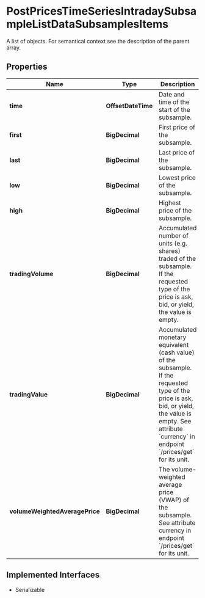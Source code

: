 

# PostPricesTimeSeriesIntradaySubsampleListDataSubsamplesItems

A list of objects. For semantical context see the description of the parent array.

## Properties

Name | Type | Description | Notes
------------ | ------------- | ------------- | -------------
**time** | **OffsetDateTime** | Date and time of the start of the subsample. |  [optional]
**first** | **BigDecimal** | First price of the subsample. |  [optional]
**last** | **BigDecimal** | Last price of the subsample. |  [optional]
**low** | **BigDecimal** | Lowest price of the subsample. |  [optional]
**high** | **BigDecimal** | Highest price of the subsample. |  [optional]
**tradingVolume** | **BigDecimal** | Accumulated number of units (e.g. shares) traded of the subsample. If the requested type of the price is ask, bid, or yield, the value is empty. |  [optional]
**tradingValue** | **BigDecimal** | Accumulated monetary equivalent (cash value) of the subsample. If the requested type of the price is ask, bid, or yield, the value is empty. See attribute &#x60;currency&#x60; in endpoint &#x60;/prices/get&#x60; for its unit. |  [optional]
**volumeWeightedAveragePrice** | **BigDecimal** | The volume-weighted average price (VWAP) of the subsample. See attribute currency in endpoint &#x60;/prices/get&#x60; for its unit. |  [optional]


## Implemented Interfaces

* Serializable


